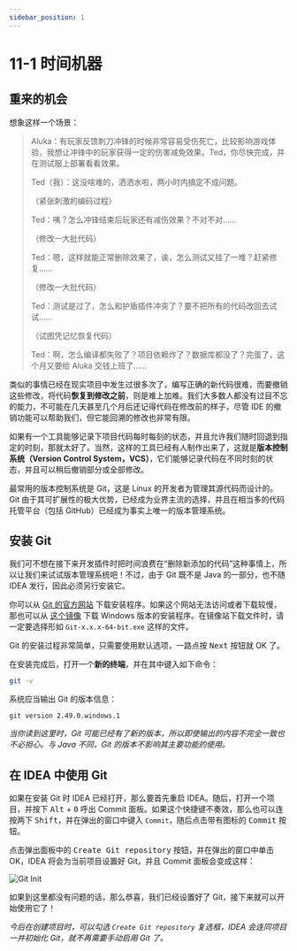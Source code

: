 ```yaml
---
sidebar_position: 1
---
```


# 11-1 时间机器

## 重来的机会

想象这样一个场景：

> Aluka：有玩家反馈刺刀冲锋的时候非常容易受伤死亡，比较影响游戏体验，我想让冲锋中的玩家获得一定的伤害减免效果。Ted，你尽快完成，并在测试服上部署看看效果。  
>
> Ted（我）：这没啥难的，洒洒水啦，两小时内搞定不成问题。
>
> （紧张刺激的编码过程）
> 
> Ted：咦？怎么冲锋结束后玩家还有减伤效果？不对不对……
>
> （修改一大批代码）
>
> Ted：嗯，这样就能正常删除效果了，诶，怎么测试又挂了一堆？赶紧修复……
>
> （修改一大批代码）
>
> Ted：测试是过了，怎么和护盾插件冲突了？要不把所有的代码改回去试试……
>
> （试图凭记忆恢复代码）
>
> Ted：啊，怎么编译都失败了？项目依赖炸了？数据库都没了？完蛋了，这个月又要给 Aluka 交钱上班了……

类似的事情已经在现实项目中发生过很多次了，编写正确的新代码很难，而要撤销这些修改，将代码**恢复到修改之前**，则是难上加难。我们大多数人都没有过目不忘的能力，不可能在几天甚至几个月后还记得代码在修改前的样子，尽管 IDE 的撤销功能可以帮助我们，但它能回溯的修改也非常有限。

如果有一个工具能够记录下项目代码每时每刻的状态，并且允许我们随时回退到指定的时刻，那就太好了。当然，这样的工具已经有人制作出来了，这就是**版本控制系统（Version Control System，VCS）**，它们能够记录代码在不同时刻的状态，并且可以稍后撤销部分或全部修改。

最常用的版本控制系统是 Git，这是 Linux 的开发者为管理其源代码而设计的。Git 由于其可扩展性的极大优势，已经成为业界主流的选择，并且在相当多的代码托管平台（包括 GitHub）已经成为事实上唯一的版本管理系统。

## 安装 Git

我们可不想在接下来开发插件时把时间浪费在“删除新添加的代码”这种事情上，所以让我们来试试版本管理系统吧！不过，由于 Git 既不是 Java 的一部分，也不随 IDEA 发行，因此必须另行安装它。

你可以从 [Git 的官方网站](https://git-scm.com/downloads) 下载安装程序。如果这个网站无法访问或者下载较慢，那也可以从 [这个镜像](https://mirrors.ustc.edu.cn/github-release/git-for-windows/git/LatestRelease/) 下载 Windows 版本的安装程序。在镜像站下载文件时，请一定要选择形如 `Git-x.x.x-64-bit.exe` 这样的文件。

Git 的安装过程非常简单，只需要使用默认选项，一路点按 <kbd>Next</kbd> 按钮就 OK 了。

在安装完成后，打开一个**新的终端**，并在其中键入如下命令：

```bash
git -v
```

系统应当输出 Git 的版本信息：

```
git version 2.49.0.windows.1
```

*当你读到这里时，Git 可能已经有了新的版本，所以即使输出的内容不完全一致也不必担心。与 Java 不同，Git 的版本不影响其主要功能的使用。*

## 在 IDEA 中使用 Git

如果在安装 Git 时 IDEA 已经打开，那么要首先重启 IDEA。随后，打开一个项目，并按下 <kbd>Alt</kbd> + <kbd>0</kbd> 呼出 Commit 面板。如果这个快捷键不奏效，那么也可以连按两下 <kbd>Shift</kbd>，并在弹出的窗口中键入 `Commit`，随后点击带有图标的 <kbd>Commit</kbd> 按钮。

点击弹出面板中的 <kbd>Create Git repository</kbd> 按钮，并在弹出的窗口中单击 OK，IDEA 将会为当前项目设置好 Git，并且 Commit 面板会变成这样：

![Git Init](/img/s2/git-init.png)

如果到这里都没有问题的话，那么恭喜，我们已经设置好了 Git，接下来就可以开始使用它了！

*今后在创建项目时，可以勾选 `Create Git repository` 复选框，IDEA 会连同项目一并初始化 Git，就不再需要手动启用 Git 了。*
